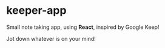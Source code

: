 # keeper-app
Small note taking app, using **React**, inspired by Google Keep!

Jot down whatever is on your mind!
